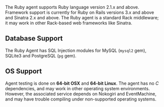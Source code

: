 <!-- 
title: "Supported Technologies"
description: "List of supported technologies"
tags: "installation Ruby on Rails agent frameworks support troubleshooting gem"
-->

The Ruby agent supports Ruby language version 2.1.x and above. Framework support is currently for Ruby on Rails versions 3.x and above and Sinatra 2.x and above. The Ruby agent is a standard Rack middleware; it may work in other Rack-based web frameworks like Sinatra. 

## Database Support

The Ruby Agent has SQL Injection modules for MySQL (`mysql2` gem), SQLite3 and PostgreSQL (`pg` gem).

## OS Support

Agent testing is done on **64-bit OSX** and **64-bit Linux**. The agent has no *C* dependencies, and may work in other operating system environments. However, the associated service depends on Nokogiri and EventMachine, and may have trouble compiling under non-supported operating systems.


